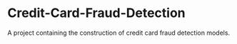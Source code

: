 # Credit-Card-Fraud-Detection
A project containing the construction of credit card fraud detection models. 
